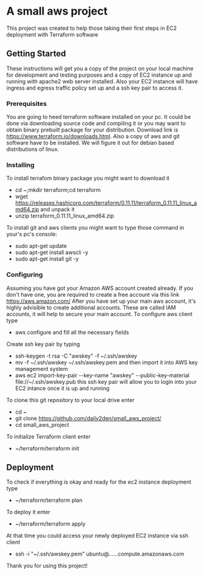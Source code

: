 # A small aws project
This project was created to help those taking their first steps
in EC2 deployment with Terraform software
## Getting Started

These instructions will get you a copy of the project on your local machine
for development and testing purposes and a copy of EC2 instance up and running with apache2
web server installed. Also your EC2 instance will have ingress and egress traffic policy set up
and a ssh key pair to access it.
### Prerequisites

You are going to heed terraform software installed on your pc. It could be done via downloading
source code and compiling it or you may want to obtain binary prebuilt package for your distribution.
Download link is https://www.terraform.io/downloads.html.
Also a copy of aws and git software have to be installed.
We will figure it out for debian based distributions of linux.
### Installing

To install terrafom binary package you might want to download it
- cd ~;mkdir terraform;cd terraform
- wget https://releases.hashicorp.com/terraform/0.11.11/terraform_0.11.11_linux_amd64.zip and unpack it
- unzip terraform_0.11.11_linux_amd64.zip

To install git and aws clients you might want to type those command in your's pc's console:
- sudo apt-get update
- sudo apt-get install awscli -y
- sudo apt-get install git -y
### Configuring

Assuming you have got your Amazon AWS account created already. If you don't have one, you are
required to create a free account via this link https://aws.amazon.com/
After you have set up your main aws account, it's highly advisible to create additional accounts.
These are called IAM accounts, it will help to secure your main account.
To configure aws client type
- aws configure
and fill all the necessary fields

Create ssh key pair by typing
- ssh-keygen -t rsa -C "awskey" -f ~/.ssh/awskey
- mv -f ~/.ssh/awskey ~/.ssh/awskey.pem
and then import it into AWS key management system
- aws ec2 import-key-pair --key-name "awskey" --public-key-material file://~/.ssh/awskey.pub
this ssh key pair will allow you to login into your EC2 intance once it is up and running

To clone this git repository to your local drive enter
- cd ~
- git clone https://github.com/daily2den/small_aws_project/
- cd small_aws_project

To initialize Terraform client enter
- ~/terraform/terraform init

## Deployment

To check if everything is okay and ready for the ec2 instance deployment type
- ~/terraform/terraform plan

To deploy it enter
- ~/terraform/terraform apply

At that time you could access your newly deployed EC2 instance via ssh client
- ssh -i "~/.ssh/awskey.pem" ubuntu@......compute.amazonaws.com


Thank you for using this project!
